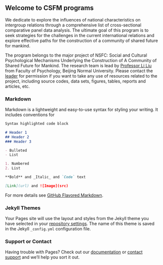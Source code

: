 ## Welcome to CSFM programs

<div style="text-align:justfy">We dedicate to explore the influences of national characteristics on intergroup relations through a comprehensive list of cross-sectional comparative panel data analysis. The ultimate goal of this program is to seek strategies for the challenges in the current international relations and explore effective paths for the construction of a community of shared future for mankind.</div>

The program belongs to the major project of NSFC: Social and Cultural Psychological Mechanisms Underlying the Construction of A Community of Shared Future for Mankind. The research team is lead by [Professor Li Liu](http://psych.bnu.edu.cn/tabid/51/ArticleID/63/frtid/50/Default.aspx) from Faculty of Psychology, Beijing Normal University. Please contact the [leader](mailto:l.liu@bnu.edu.cn) for permission if you want to take any use of resources related to the project, including source codes, data sets, figures, tables, reports and articles, etc.

### Markdown

Markdown is a lightweight and easy-to-use syntax for styling your writing. It includes conventions for

```markdown
Syntax highlighted code block

# Header 1
## Header 2
### Header 3

- Bulleted
- List

1. Numbered
2. List

**Bold** and _Italic_ and `Code` text

[Link](url) and ![Image](src)
```

For more details see [GitHub Flavored Markdown](https://guides.github.com/features/mastering-markdown/).

### Jekyll Themes

Your Pages site will use the layout and styles from the Jekyll theme you have selected in your [repository settings](https://github.com/jellyfishfree/CSFM/settings). The name of this theme is saved in the Jekyll `_config.yml` configuration file.

### Support or Contact

Having trouble with Pages? Check out our [documentation](https://help.github.com/categories/github-pages-basics/) or [contact support](https://github.com/contact) and we’ll help you sort it out.
